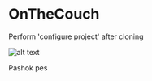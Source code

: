 # OnTheCouch
Perform 'configure project' after cloning  

![alt text](https://samorealisazia.ru/wp-content/uploads/2018/07/481.jpg)

Pashok pes
